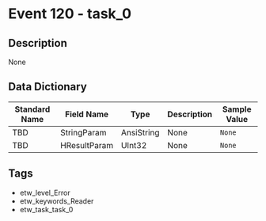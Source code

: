 # Event 120 - task_0

## Description
None

## Data Dictionary
|Standard Name|Field Name|Type|Description|Sample Value|
|---|---|---|---|---|
|TBD|StringParam|AnsiString|None|`None`|
|TBD|HResultParam|UInt32|None|`None`|

## Tags
* etw_level_Error
* etw_keywords_Reader
* etw_task_task_0